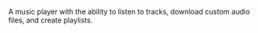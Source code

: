 A music player with the ability to listen to tracks, download custom audio files, and create playlists.
